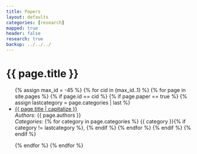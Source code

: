 ```yaml
---
title: Papers 
layout: defaults
categories: [research]
mapped: true 
header: false 
research: true
backup: ../../../
---
```


# {{ page.title }}
<ul class="fa-ul">
{% assign max_id = -45 %}
{% for cid in (max_id..1) %}
    {% for page in site.pages %}
        {% if page.id == cid %}
            {% if page.paper == true %}
                {% assign lastcategory = page.categories | last %}
                <li><i class="fa-li fa fa-file-text-o fa-lg"></i><a class="major" href="{{ page.url }}">{{ page.title | capitalize }}</a></li>
                <em>Authors</em>: {{ page.authors }} <br>
                <em>Categories</em>: 
                {% for category in page.categories %}
                    {{ category }}{% if category != lastcategory %},
                    {% endif %} <!-- End the category if statement --> 
                {% endfor %} 
            {% endif %}
        {% endif %}
        <p>
    {% endfor %} 
{% endfor %} 
</ul>

